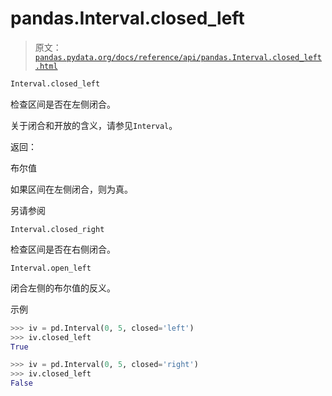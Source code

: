 # pandas.Interval.closed_left

> 原文：[`pandas.pydata.org/docs/reference/api/pandas.Interval.closed_left.html`](https://pandas.pydata.org/docs/reference/api/pandas.Interval.closed_left.html)

```py
Interval.closed_left
```

检查区间是否在左侧闭合。

关于闭合和开放的含义，请参见`Interval`。

返回：

布尔值

如果区间在左侧闭合，则为真。

另请参阅

`Interval.closed_right`

检查区间是否在右侧闭合。

`Interval.open_left`

闭合左侧的布尔值的反义。

示例

```py
>>> iv = pd.Interval(0, 5, closed='left')
>>> iv.closed_left
True 
```

```py
>>> iv = pd.Interval(0, 5, closed='right')
>>> iv.closed_left
False 
```
